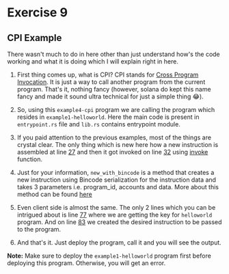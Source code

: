 # Exercise 9

## CPI Example

There wasn't much to do in here other than just understand how's the code working and what it is doing which I will explain right in here.

1. First thing comes up, what is CPI? CPI stands for [Cross Program Invocation](https://solana.com/docs/core/cpi#cross-program-invocations). It is just a way to call another program from the current program. That's it, nothing fancy (however, solana do kept this name fancy and made it sound ultra technical for just a simple thing 😂).

2. So, using this `example4-cpi` program we are calling the program which resides in `example1-helloworld`. Here the main code is present in `entrypoint.rs` file and `lib.rs` contains entrypoint module.

3. If you paid attention to the previous examples, most of the things are crystal clear. The only thing which is new here how a new instruction is assembled at line [27](https://github.com/0xScratch/SolanaBootcamp/blob/8898b89b3910527b9973a59c9708947edd2c5437/examples_baremetal/example4-cpi/rust/src/entrypoint.rs#L27) and then it got invoked on line [32](https://github.com/0xScratch/SolanaBootcamp/blob/8898b89b3910527b9973a59c9708947edd2c5437/examples_baremetal/example4-cpi/rust/src/entrypoint.rs#L32) using [invoke](https://docs.rs/solana-program/latest/src/solana_program/program.rs.html#26-28) function.

4. Just for your information, `new_with_bincode` is a method that creates a new instruction using Bincode serialization for the instruction data and takes 3 parameters i.e. program_id, accounts and data. More about this method can be found [here](https://docs.rs/solana-program/latest/solana_program/instruction/struct.Instruction.html#method.new_with_bincode)

5. Even client side is almost the same. The only 2 lines which you can be intrigued about is line [77](https://github.com/0xScratch/SolanaBootcamp/blob/8898b89b3910527b9973a59c9708947edd2c5437/examples_baremetal/example4-cpi/client/main.ts#L77) where we are getting the key for `helloworld` program. And on line [83](https://github.com/0xScratch/SolanaBootcamp/blob/8898b89b3910527b9973a59c9708947edd2c5437/examples_baremetal/example4-cpi/client/main.ts#L83) we created the desired instruction to be passed to the program.

6. And that's it. Just deploy the program, call it and you will see the output.

**Note:** Make sure to deploy the `example1-helloworld` program first before deploying this program. Otherwise, you will get an error.
